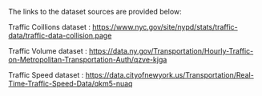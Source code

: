 
The links to the dataset sources are provided below:

Traffic Coillions dataset : https://www.nyc.gov/site/nypd/stats/traffic-data/traffic-data-collision.page

Traffic Volume dataset   : https://data.ny.gov/Transportation/Hourly-Traffic-on-Metropolitan-Transportation-Auth/qzve-kjga

Traffic Speed dataset     : https://data.cityofnewyork.us/Transportation/Real-Time-Traffic-Speed-Data/qkm5-nuaq
